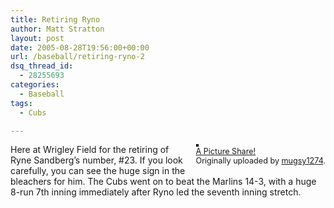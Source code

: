 ```yaml
---
title: Retiring Ryno
author: Matt Stratton
layout: post
date: 2005-08-28T19:56:00+00:00
url: /baseball/retiring-ryno-2
dsq_thread_id:
  - 28255693
categories:
  - Baseball
tags:
  - Cubs

---
```

<div style="float:right;margin-left:10px;margin-bottom:10px;">
  <a href="https://www.flickr.com/photos/mugsy/37965937/" title="photo sharing"><img src="https://photos32.flickr.com/37965937_6f3d049a33_m.jpg" alt="" style="border:solid 2px #000000;" /></a> <br /> <span style="font-size:.9em;margin-top:0;"> <a href="https://www.flickr.com/photos/mugsy/37965937/">A Picture Share!</a> <br /> Originally uploaded by <a href="https://www.flickr.com/people/mugsy/">mugsy1274</a>. </span>
</div>

Here at Wrigley Field for the retiring of Ryne Sandberg&#8217;s number, #23. If you look carefully, you can see the huge sign in the bleachers for him. The Cubs went on to beat the Marlins 14-3, with a huge 8-run 7th inning immediately after Ryno led the seventh inning stretch.